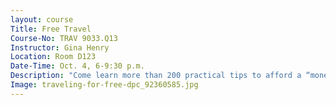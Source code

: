 ```yaml
---
layout: course
Title: Free Travel
Course-No: TRAV 9033.Q13
Instructor: Gina Henry
Location: Room D123
Date-Time: Oct. 4, 6-9:30 p.m.
Description: "Come learn more than 200 practical tips to afford a “moneymaking travel lifestyle.” For the past 25 years, the presenter, Gina Henry, has gone on free vacations whenever and wherever  she wants. She often makes additional income on vacation. Find out how she does it. Whether you’re near retirement, already retired, changing careers, or a student, these practical money-making ideas offer you free travel opportunities, fun work-vacations, and new careers that offer more time off to travel & possible vacation tax deductions. This class is offered only one time this year!\nRegister today before it fills up. The first ten seats are free. \nOtherwise cost is $45."
Image: traveling-for-free-dpc_92360585.jpg
---
```

